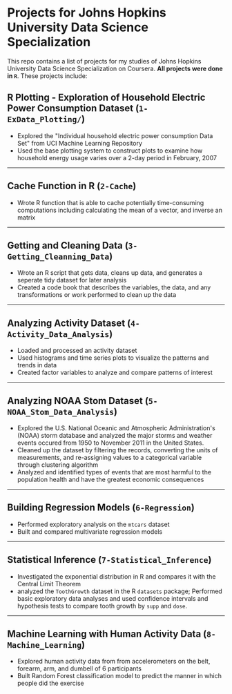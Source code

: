 # Projects for Johns Hopkins University Data Science Specialization

This repo contains a list of projects for my studies of Johns Hopkins University Data Science Specialization on Coursera. **All projects were done in `R`**. These projects include: 

## R Plotting - Exploration of Household Electric Power Consumption Dataset (`1-ExData_Plotting/`) 

- Explored the "Individual household electric power consumption Data Set" from UCI Machine Learning Repository  
- Used the base plotting system to construct plots to examine how household energy usage varies over a 2-day period in February, 2007 

--- 

## Cache Function in R (`2-Cache`) 

- Wrote R function that is able to cache potentially time-consuming computations including calculating the mean of a vector, and inverse an matrix 

---  

## Getting and Cleaning Data (`3-Getting_Cleanning_Data`) 

- Wrote an R script that gets data, cleans up data, and generates a seperate tidy dataset for later analysis 
- Created a code book that describes the variables, the data, and any transformations or work performed to clean up the data  

--- 

## Analyzing Activity Dataset (`4-Activity_Data_Analysis`)  

- Loaded and processed an activity dataset 
- Used histograms and time series plots to visualize the patterns and trends in data 
- Created factor variables to analyze and compare patterns of interest  

--- 

## Analyzing NOAA Stom Dataset (`5-NOAA_Stom_Data_Analysis`) 

- Explored the U.S. National Oceanic and Atmospheric Administration's (NOAA) storm database and analyzed the major storms and weather events occured from 1950 to November 2011 in the United States. 
- Cleaned up the dataset by filtering the records, converting the units of measurements, and re-assigning values to a categorical variable through clustering algorithm 
- Analyzed and identified types of events that are most harmful to the population health and have the greatest economic consequences 

---

## Building Regression Models (`6-Regression`)
- Performed exploratory analysis on the `mtcars` dataset 
- Built and compared multivariate regression models 

---  

## Statistical Inference (`7-Statistical_Inference`) 

- Investigated the exponential distribution in R and compares it with the Central Limit Theorem 
- analyzed the `ToothGrowth` dataset in the R `datasets` package; Performed basic exploratory data analyses and used confidence intervals and hypothesis tests to compare tooth growth by `supp` and `dose`.  

--- 

## Machine Learning with Human Activity Data (`8-Machine_Learning`)

- Explored human activity data from from accelerometers on the belt, forearm, arm, and dumbell of 6 participants 
- Built Random Forest classification model to predict the manner in which people did the exercise  



